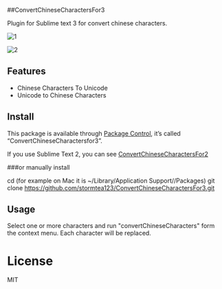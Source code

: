 ##ConvertChineseCharactersFor3

Plugin for Sublime text 3 for convert chinese characters.

![1](https://cloud.githubusercontent.com/assets/1193966/12030060/63ded0e2-ae33-11e5-8f76-b9b2cc34e14e.gif)

![2](https://cloud.githubusercontent.com/assets/1193966/12030061/63e3fac2-ae33-11e5-9a50-78b9ebf2d6e1.gif)

## Features

* Chinese Characters To Unicode
* Unicode to Chinese Characters

## Install

This package is available through <a href="https://packagecontrol.io/installation">Package Control</a>, it’s called “ConvertChineseCharactersfor3”.

If you use Sublime Text 2, you can see <a href="https://github.com/stormtea123/ConvertChineseCharactersFor2">ConvertChineseCharactersFor2</a>

###or manually install

cd <Packages directory> (for example on Mac it is ~/Library/Application Support/<Sublime Text Version>/Packages)
git clone https://github.com/stormtea123/ConvertChineseCharactersFor3.git

## Usage

Select one or more characters and run "convertChineseCharacters" form the context menu. Each character will be replaced.

# License

MIT